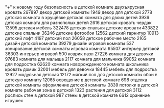"+" к новому году
безопасность в детской комнате
двухъярусная кровать 267897
декор детской комнаты 1949
декор для детской 2778
детская комната в хрущёвке
детская комната для двоих детей 3936
детская комната для разнополых детей 2616
детская кровать чердак 13595
детская мебель 322478
детская спальня
детские кровати 433822
детские спальни 36246
детские фотообои 12562
детский гарнитур 10913
детский лофт 4197
детский пол 26058
детское рабочее место 2165
дизайн детской комнаты 39279
дизайн игровой комнаты 537
зонирование детской комнаты
игровая комната 95507
интерьер детской 36303
интерьер игровой 500
коврик пазл 27226
комната для девочки 97683
комната для малыша 2117
комната для мальчика 69052
комната для подростка 62620
комната новорожденного
комната школьника
кровать домик 32001
мебель для девочки 18445
мебель для подростка 12927
модульная детская 12172
мягкий пол для детской комнаты
обои в детскую комнату 12065
освещение в детской комнате 698
отделка детской комнаты
оформление детской комнаты 3839
потолки в детской комнате
рабочая зона в детской 1323
растения для детской 3112
роспись стен в детской 987
стены в детской комнате 6612
хранение игрушек
